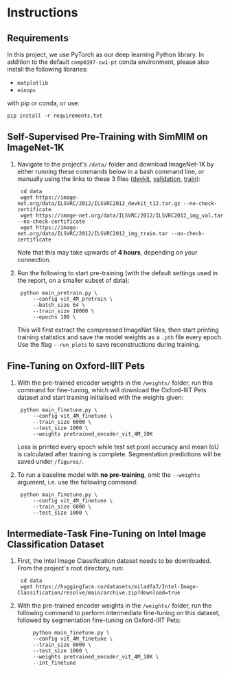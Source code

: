 # Instructions
## Requirements
In this project, we use PyTorch as our deep learning Python library. In addition to the default `comp0197-cw1-pt` conda environment, please also install the following libraries:
- `matplotlib`
- `einops`

with pip or conda, or use:

    pip install -r requirements.txt

## Self-Supervised Pre-Training with SimMIM on ImageNet-1K

1. Navigate to the project's `/data/` folder and download ImageNet-1K by either running these commands below in a bash command line, or manually using the links to these 3 files ([devkit](https://image-net.org/data/ILSVRC/2012/ILSVRC2012_devkit_t12.tar.gz), [validation](https://image-net.org/data/ILSVRC/2012/ILSVRC2012_img_val.tar), [train](https://image-net.org/data/ILSVRC/2012/ILSVRC2012_img_train.tar)):
   
        cd data
        wget https://image-net.org/data/ILSVRC/2012/ILSVRC2012_devkit_t12.tar.gz --no-check-certificate
        wget https://image-net.org/data/ILSVRC/2012/ILSVRC2012_img_val.tar --no-check-certificate
        wget https://image-net.org/data/ILSVRC/2012/ILSVRC2012_img_train.tar --no-check-certificate
    Note that this may take upwards of **4 hours**, depending on your connection.
   
2. Run the following to start pre-training (with the default settings used in the report, on a smaller subset of data):

        python main_pretrain.py \
            --config vit_4M_pretrain \
            --batch_size 64 \
            --train_size 10000 \
            --epochs 100 \

   This will first extract the compressed ImageNet files, then start printing training statistics and save the model weights as a `.pth` file every epoch. Use the flag `--run_plots` to save reconstructions during training.
   
## Fine-Tuning on Oxford-IIIT Pets
1. With the pre-trained encoder weights in the `/weights/` folder, run this command for fine-tuning, which will download the Oxford-IIIT Pets dataset and start training initialised with the weights given:

        python main_finetune.py \
            --config vit_4M_finetune \
            --train_size 6000 \
            --test_size 1000 \
            --weights pretrained_encoder_vit_4M_10K
   
   Loss is printed every epoch while test set pixel accuracy and mean IoU is calculated after training is complete.
   Segmentation predictions will be saved under `/figures/`.
2. To run a baseline model with **no pre-training**, omit the `--weights` argument, i.e. use the following command:

        python main_finetune.py \
            --config vit_4M_finetune \
            --train_size 6000 \
            --test_size 1000 \

## Intermediate-Task Fine-Tuning on Intel Image Classification Dataset
1. First, the Intel Image Classification dataset needs to be downloaded. From the project's root directory, run:
        
        cd data
        wget https://huggingface.co/datasets/miladfa7/Intel-Image-Classification/resolve/main/archive.zip?download=true
        
2. With the pre-trained encoder weights in the `/weights/` folder, run the following command to perform intermediate fine-tuning on this dataset, followed by segmentation fine-tuning on Oxford-IIIT Pets:
    
            python main_finetune.py \
            --config vit_4M_finetune \
            --train_size 6000 \
            --test_size 1000 \
            --weights pretrained_encoder_vit_4M_10K \
            --int_finetune

